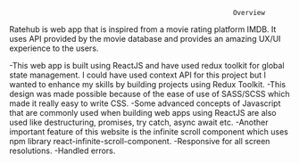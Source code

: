                                                             Overview
Ratehub is web app that is inspired from a movie rating platform IMDB. It uses API provided by the movie database and provides an amazing UX/UI experience to the users.

-This web app is built using ReactJS and have used redux toolkit for global state management. I could have used context API for this project but I wanted to enhance my skills by building projects using Redux Toolkit.
-This design was made possible because of the ease of use of SASS/SCSS which made it really easy to write CSS.
-Some advanced concepts of Javascript that are commonly used when building web apps using ReactJS are also used like destructuring, promises, try catch, async await etc.
-Another important feature of this website is the infinite scroll component which uses npm library react-infinite-scroll-component.
-Responsive for all screen resolutions.
-Handled errors.

